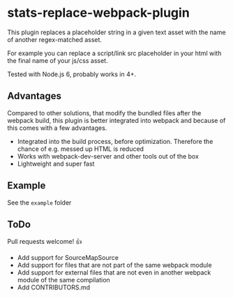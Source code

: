 # stats-replace-webpack-plugin
This plugin replaces a placeholder string in a given text asset with the name of another regex-matched asset.

For example you can replace a script/link src placeholder in your html with the final name of your js/css asset.

Tested with Node.js 6, probably works in 4+.

## Advantages
Compared to other solutions, that modify the bundled files after the webpack build, this plugin is better integrated into webpack and because of this comes with a few advantages.
* Integrated into the build process, before optimization. Therefore the chance of e.g. messed up HTML is reduced
* Works with webpack-dev-server and other tools out of the box
* Lightweight and super fast

## Example
See the `example` folder

## ToDo
Pull requests welcome! :+1:

* Add support for SourceMapSource
* Add support for files that are not part of the same webpack module
* Add support for external files that are not even in another webpack module of the same compilation
* Add CONTRIBUTORS.md
